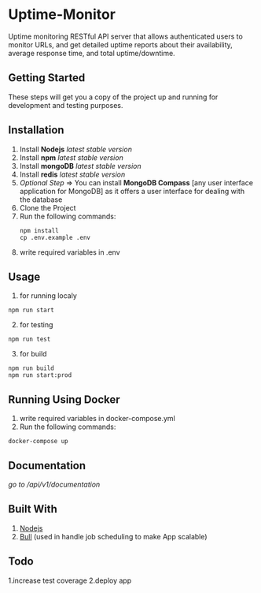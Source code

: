 # Uptime-Monitor
Uptime monitoring RESTful API server that allows authenticated users to monitor URLs, and get detailed uptime reports about their availability, average response time, and total uptime/downtime.
## Getting Started

These steps will get you a copy of the project up and running for development and testing purposes.

## Installation

1.  Install  **Nodejs** _latest stable version_
2.  Install  **npm** _latest stable version_
3.  Install  **mongoDB** _latest stable version_
4.  Install  **redis** _latest stable version_
5. _Optional Step_ ⇒ You can install **MongoDB Compass** [any user interface application for MongoDB] as it offers a user interface for dealing with the database
6.  Clone the Project
7.	Run the following commands:
	```
	npm install
	cp .env.example .env
	```
8. write required variables in .env

## Usage

1. for running localy
  ```
  npm run start
  ```
2. for testing
  ```
  npm run test
  ```
3. for build
  ```
  npm run build
  npm run start:prod
  ```
## Running Using Docker
1. write required variables in docker-compose.yml
2. Run the following commands:
  ```
  docker-compose up
  ```
## Documentation
_go to /api/v1/documentation_
## Built With

1. [Nodejs](https://nodejs.org/en/)
2. [Bull](https://github.com/OptimalBits/bull) (used in handle job scheduling to make App scalable)

## Todo
1.increase test coverage
2.deploy app
